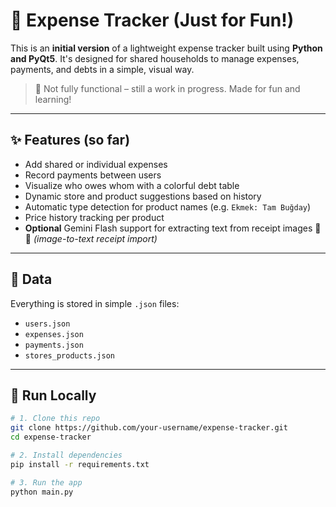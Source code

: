 # 🧾 Expense Tracker (Just for Fun!)

This is an **initial version** of a lightweight expense tracker built using **Python and PyQt5**. It's designed for shared households to manage expenses, payments, and debts in a simple, visual way.

> 🚧 Not fully functional – still a work in progress. Made for fun and learning!

---

## ✨ Features (so far)

- Add shared or individual expenses
- Record payments between users
- Visualize who owes whom with a colorful debt table
- Dynamic store and product suggestions based on history
- Automatic type detection for product names (e.g. `Ekmek: Tam Buğday`)
- Price history tracking per product
- **Optional** Gemini Flash support for extracting text from receipt images 🧠📸 *(image-to-text receipt import)*

---

## 📂 Data

Everything is stored in simple `.json` files:
- `users.json`
- `expenses.json`
- `payments.json`
- `stores_products.json`

---

## 🚀 Run Locally

```bash
# 1. Clone this repo
git clone https://github.com/your-username/expense-tracker.git
cd expense-tracker

# 2. Install dependencies
pip install -r requirements.txt

# 3. Run the app
python main.py
```
